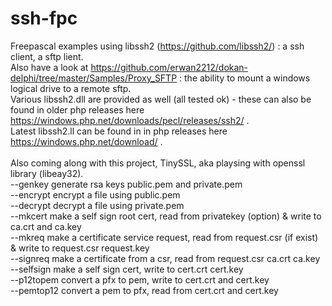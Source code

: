 # ssh-fpc
Freepascal examples using libssh2 (https://github.com/libssh2/) : a ssh client, a sftp lient. <br/>
Also have a look at https://github.com/erwan2212/dokan-delphi/tree/master/Samples/Proxy_SFTP : the ability to mount a windows logical drive to a remote sftp.</br>
Various libssh2.dll are provided as well (all tested ok) - these can also be found in older php releases here https://windows.php.net/downloads/pecl/releases/ssh2/ .<br/>
Latest libssh2.ll can be found in in php releases here https://windows.php.net/download/ .
<br/><br/>
Also coming along with this project, TinySSL, aka playsing with openssl library (libeay32).<br/>
--genkey                generate rsa keys public.pem and private.pem<br/>
--encrypt               encrypt a file using public.pem<br/>
--decrypt               decrypt a file using private.pem<br/>
--mkcert                make a self sign root cert, read from privatekey (option) & write to ca.crt and ca.key<br/>
--mkreq                 make a certificate service request, read from request.csr (if exist) & write to request.csr request.key<br/>
--signreq               make a certificate from a csr, read from request.csr ca.crt ca.key<br/>
--selfsign              make a self sign cert, write to cert.crt cert.key<br/>
--p12topem              convert a pfx to pem, write to cert.crt and cert.key<br/>
--pemtop12              convert a pem to pfx, read from cert.crt and cert.key<br/>
<br/><br/>

